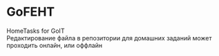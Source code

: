 # GoFEHT
HomeTasks for GoIT
<br>Редактирование файла в репозитории для домашних заданий может проходить онлайн, или оффлайн
